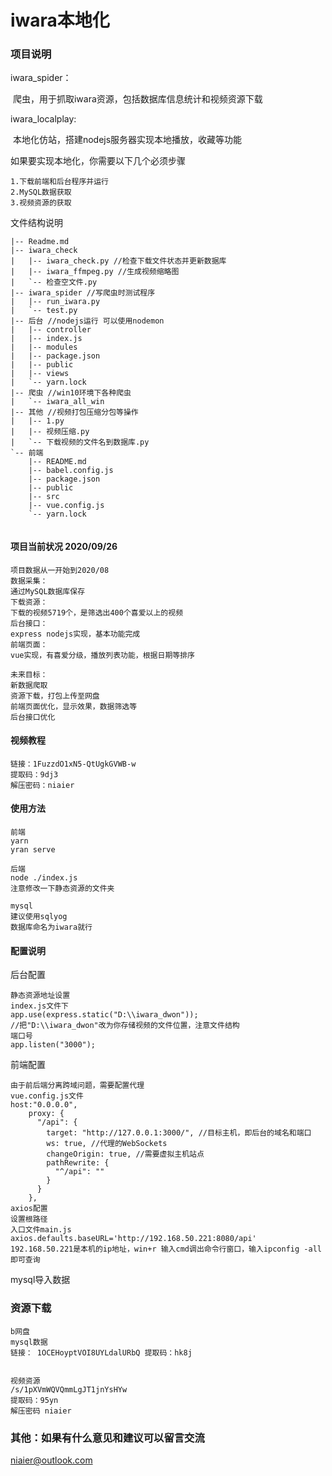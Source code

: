 # iwara本地化

### 项目说明

iwara_spider：

​	爬虫，用于抓取iwara资源，包括数据库信息统计和视频资源下载

iwara_localplay:

​	本地化仿站，搭建nodejs服务器实现本地播放，收藏等功能



如果要实现本地化，你需要以下几个必须步骤

```
1.下载前端和后台程序并运行
2.MySQL数据获取
3.视频资源的获取
```





文件结构说明

```
|-- Readme.md
|-- iwara_check 
|   |-- iwara_check.py //检查下载文件状态并更新数据库
|   |-- iwara_ffmpeg.py //生成视频缩略图
|   `-- 检查空文件.py
|-- iwara_spider //写爬虫时测试程序
|   |-- run_iwara.py
|   `-- test.py
|-- 后台 //nodejs运行 可以使用nodemon
|   |-- controller
|   |-- index.js
|   |-- modules
|   |-- package.json
|   |-- public
|   |-- views
|   `-- yarn.lock
|-- 爬虫 //win10环境下各种爬虫
|   `-- iwara_all_win
|-- 其他 //视频打包压缩分包等操作
|   |-- 1.py
|   |-- 视频压缩.py
|   `-- 下载视频的文件名到数据库.py
`-- 前端
    |-- README.md
    |-- babel.config.js
    |-- package.json
    |-- public
    |-- src
    |-- vue.config.js
    `-- yarn.lock


```



#### 项目当前状况 2020/09/26

```
项目数据从一开始到2020/08
数据采集：
通过MySQL数据库保存
下载资源：
下载的视频5719个，是筛选出400个喜爱以上的视频
后台接口：
express nodejs实现，基本功能完成
前端页面：
vue实现，有喜爱分级，播放列表功能，根据日期等排序

未来目标：
新数据爬取
资源下载，打包上传至网盘
前端页面优化，显示效果，数据筛选等
后台接口优化

```

#### 视频教程

[下载地址]: pan.baidu.com/s/1FuzzdO1xN5-QtUgkGVWB-w

```
链接：1FuzzdO1xN5-QtUgkGVWB-w 
提取码：9dj3 
解压密码：niaier
```



#### 使用方法

```
前端
yarn
yran serve

后端
node ./index.js
注意修改一下静态资源的文件夹

mysql
建议使用sqlyog
数据库命名为iwara就行
```



#### 配置说明

后台配置

```
静态资源地址设置
index.js文件下
app.use(express.static("D:\\iwara_dwon"));
//把"D:\\iwara_dwon"改为你存储视频的文件位置，注意文件结构
端口号
app.listen("3000");
```

前端配置

```
由于前后端分离跨域问题，需要配置代理
vue.config.js文件
host:"0.0.0.0",
    proxy: {
      "/api": {
        target: "http://127.0.0.1:3000/", //目标主机，即后台的域名和端口
        ws: true, //代理的WebSockets
        changeOrigin: true, //需要虚拟主机站点
        pathRewrite: {
          "^/api": ""
        }
      }
    },
axios配置
设置根路径
入口文件main.js
axios.defaults.baseURL='http://192.168.50.221:8080/api'
192.168.50.221是本机的ip地址，win+r 输入cmd调出命令行窗口，输入ipconfig -all即可查询

```

mysql导入数据



### 资源下载

```
b网盘
mysql数据 
链接： 1OCEHoyptVOI8UYLdalURbQ 提取码：hk8j


视频资源 
/s/1pXVmWQVQmmLgJT1jnYsHYw 
提取码：95yn 
解压密码 niaier
```



### 其他：如果有什么意见和建议可以留言交流

niaier@outlook.com